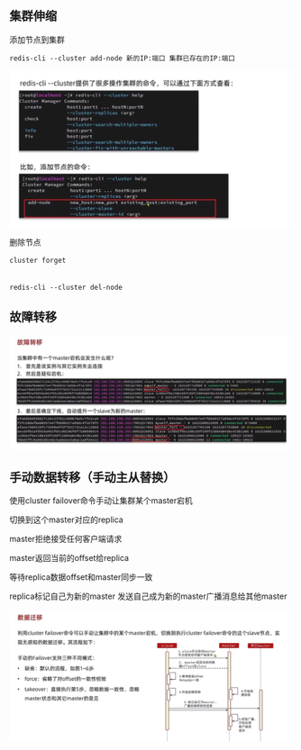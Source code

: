 集群伸缩
---

添加节点到集群

    redis-cli --cluster add-node 新的IP:端口 集群已存在的IP:端口

![img_22.png](img_22.png)

删除节点

    cluster forget


    redis-cli --cluster del-node

故障转移
---

![img_23.png](img_23.png)

手动数据转移（手动主从替换）
---

使用cluster failover命令手动让集群某个master宕机 

切换到这个master对应的replica

master拒绝接受任何客户端请求

master返回当前的offset给replica

等待replica数据offset和master同步一致

replica标记自己为新的master  发送自己成为新的master广播消息给其他master

![img_24.png](img_24.png)




